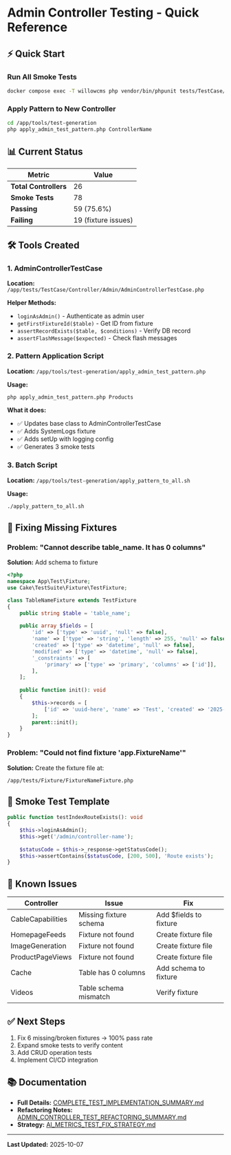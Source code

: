 # Admin Controller Testing - Quick Reference
## ⚡ Quick Start

### Run All Smoke Tests
```bash
docker compose exec -T willowcms php vendor/bin/phpunit tests/TestCase/Controller/Admin/ --filter "RouteExists" --testdox
```

### Apply Pattern to New Controller
```bash
cd /app/tools/test-generation
php apply_admin_test_pattern.php ControllerName
```

## 📊 Current Status

| Metric | Value |
|--------|-------|
| **Total Controllers** | 26 |
| **Smoke Tests** | 78 |
| **Passing** | 59 (75.6%) |
| **Failing** | 19 (fixture issues) |

## 🛠️ Tools Created

### 1. AdminControllerTestCase
**Location:** `/app/tests/TestCase/Controller/Admin/AdminControllerTestCase.php`

**Helper Methods:**
- `loginAsAdmin()` - Authenticate as admin user
- `getFirstFixtureId($table)` - Get ID from fixture
- `assertRecordExists($table, $conditions)` - Verify DB record
- `assertFlashMessage($expected)` - Check flash messages

### 2. Pattern Application Script
**Location:** `/app/tools/test-generation/apply_admin_test_pattern.php`

**Usage:**
```bash
php apply_admin_test_pattern.php Products
```

**What it does:**
- ✅ Updates base class to AdminControllerTestCase
- ✅ Adds SystemLogs fixture
- ✅ Adds setUp with logging config
- ✅ Generates 3 smoke tests

### 3. Batch Script
**Location:** `/app/tools/test-generation/apply_pattern_to_all.sh`

**Usage:**
```bash
./apply_pattern_to_all.sh
```

## 🔧 Fixing Missing Fixtures

### Problem: "Cannot describe table_name. It has 0 columns"

**Solution:** Add schema to fixture

```php
<?php
namespace App\Test\Fixture;
use Cake\TestSuite\Fixture\TestFixture;

class TableNameFixture extends TestFixture
{
    public string $table = 'table_name';
    
    public array $fields = [
        'id' => ['type' => 'uuid', 'null' => false],
        'name' => ['type' => 'string', 'length' => 255, 'null' => false],
        'created' => ['type' => 'datetime', 'null' => false],
        'modified' => ['type' => 'datetime', 'null' => false],
        '_constraints' => [
            'primary' => ['type' => 'primary', 'columns' => ['id']],
        ],
    ];
    
    public function init(): void
    {
        $this->records = [
            ['id' => 'uuid-here', 'name' => 'Test', 'created' => '2025-01-01 00:00:00', 'modified' => '2025-01-01 00:00:00'],
        ];
        parent::init();
    }
}
```

### Problem: "Could not find fixture 'app.FixtureName'"

**Solution:** Create the fixture file at:
```
/app/tests/Fixture/FixtureNameFixture.php
```

## 📝 Smoke Test Template

```php
public function testIndexRouteExists(): void
{
    $this->loginAsAdmin();
    $this->get('/admin/controller-name');
    
    $statusCode = $this->_response->getStatusCode();
    $this->assertContains($statusCode, [200, 500], 'Route exists');
}
```

## 🚨 Known Issues

| Controller | Issue | Fix |
|-----------|-------|-----|
| CableCapabilities | Missing fixture schema | Add $fields to fixture |
| HomepageFeeds | Fixture not found | Create fixture file |
| ImageGeneration | Fixture not found | Create fixture file |
| ProductPageViews | Fixture not found | Create fixture file |
| Cache | Table has 0 columns | Add schema to fixture |
| Videos | Table schema mismatch | Verify fixture |

## ✅ Next Steps

1. Fix 6 missing/broken fixtures → 100% pass rate
2. Expand smoke tests to verify content
3. Add CRUD operation tests
4. Implement CI/CD integration

## 📚 Documentation

- **Full Details:** [COMPLETE_TEST_IMPLEMENTATION_SUMMARY.md](COMPLETE_TEST_IMPLEMENTATION_SUMMARY.md)
- **Refactoring Notes:** [ADMIN_CONTROLLER_TEST_REFACTORING_SUMMARY.md](ADMIN_CONTROLLER_TEST_REFACTORING_SUMMARY.md)
- **Strategy:** [AI_METRICS_TEST_FIX_STRATEGY.md](AI_METRICS_TEST_FIX_STRATEGY.md)

---
**Last Updated:** 2025-10-07
